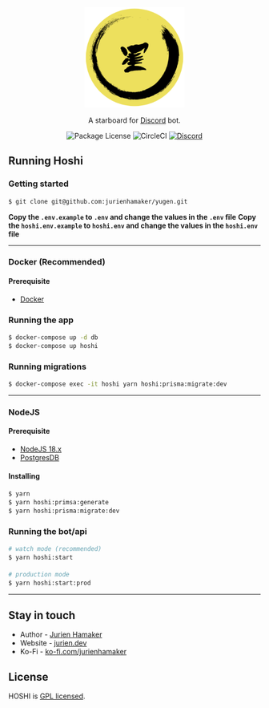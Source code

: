 <p align="center">
  <a href="https://discord.gg/UttZbEd9zn" target="blank"><img src="https://raw.githubusercontent.com/jurienhamaker/Yugen/main/assets/hoshi%20sticker.png" width="200" alt="Hoshi logo" /></a>
</p>

  <p align="center">A starboard for <a href="http://discord.com" target="_blank">Discord</a> bot.</p>
    <p align="center">
      <img src="https://img.shields.io/github/license/jurrienhamaker/yugen" alt="Package License" />
      <img src="https://img.shields.io/github/actions/workflow/status/jurienhamaker/yugen/hoshi.yml" alt="CircleCI" />
      <a href="https://discord.gg/UttZbEd9zn" target="_blank"><img src="https://img.shields.io/badge/discord-online-brightgreen.svg" alt="Discord"/></a>
    </p>
  <!--[![Backers on Open Collective](https://opencollective.com/nest/backers/badge.svg)](https://opencollective.com/nest#backer)
  [![Sponsors on Open Collective](https://opencollective.com/nest/sponsors/badge.svg)](https://opencollective.com/nest#sponsor)-->

## Running Hoshi

### Getting started

```bash
$ git clone git@github.com:jurienhamaker/yugen.git
```

**Copy the `.env.example` to `.env` and change the values in the `.env` file**
**Copy the `hoshi.env.example` to `hoshi.env` and change the values in the `hoshi.env` file**

---

### Docker (Recommended)

#### Prerequisite

-   [Docker](https://www.docker.com/)

### Running the app

```bash
$ docker-compose up -d db
$ docker-compose up hoshi
```

### Running migrations

```bash
$ docker-compose exec -it hoshi yarn hoshi:prisma:migrate:dev
```

---

### NodeJS

#### Prerequisite

-   [NodeJS 18.x](https://nodejs.org/en/download)
-   [PostgresDB](https://www.postgresql.org/)

#### Installing

```bash
$ yarn
$ yarn hoshi:primsa:generate
$ yarn hoshi:prisma:migrate:dev
```

### Running the bot/api

```bash
# watch mode (recommended)
$ yarn hoshi:start

# production mode
$ yarn hoshi:start:prod
```

---

## Stay in touch

-   Author - [Jurien Hamaker](https://jurien.dev)
-   Website - [jurien.dev](https://jurien.dev/)
-   Ko-Fi - [ko-fi.com/jurienhamaker](https://ko-fi.com/jurienhamaker)

## License

HOSHI is [GPL licensed](LICENSE).
